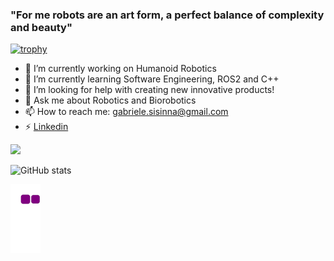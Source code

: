 ### "For me robots are an art form, a perfect balance of complexity and beauty"

[![trophy](https://github-profile-trophy.vercel.app/?username=gsisinna)](https://github.com/ryo-ma/github-profile-trophy)

- 🔭 I’m currently working on Humanoid Robotics
- 🌱 I’m currently learning Software Engineering, ROS2 and C++
- 🤔 I’m looking for help with creating new innovative products!
- 💬 Ask me about Robotics and Biorobotics
- 📫 How to reach me: gabriele.sisinna@gmail.com
- ⚡ [Linkedin](https://www.linkedin.com/in/gabriele-sisinna-4a6081109/)

![](https://komarev.com/ghpvc/?username=gsisinna) 

![GitHub stats](https://github-readme-stats.vercel.app/api?username=gsisinna&theme=default&show_icons=true)

![snake gif](https://github.com/gsisinna/gsisinna/blob/output/github-contribution-grid-snake.gif)


